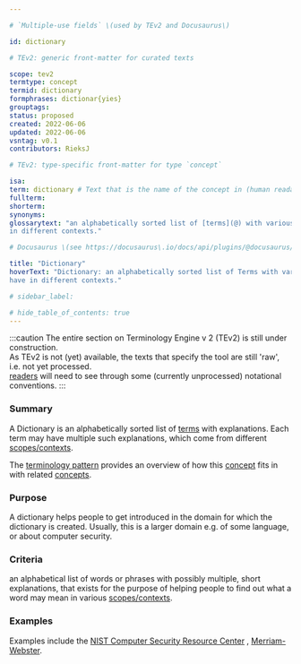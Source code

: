 ```yaml
---

# `Multiple-use fields` \(used by TEv2 and Docusaurus\)

id: dictionary

# TEv2: generic front-matter for curated texts

scope: tev2
termtype: concept
termid: dictionary
formphrases: dictionar{yies}
grouptags:
status: proposed
created: 2022-06-06
updated: 2022-06-06
vsntag: v0.1
contributors: RieksJ

# TEv2: type-specific front-matter for type `concept`

isa:
term: dictionary # Text that is the name of the concept in (human readable) texts.
fullterm:
shorterm:
synonyms:
glossarytext: "an alphabetically sorted list of [terms](@) with various meanings that they may have
in different contexts."

# Docusaurus \(see https://docusaurus\.io/docs/api/plugins/@docusaurus/plugin-content-docs#markdown-front-matter\):

title: "Dictionary"
hoverText: "Dictionary: an alphabetically sorted list of Terms with various meanings that they may
have in different contexts."

# sidebar_label:

# hide_table_of_contents: true
---
```


:::caution
The entire section on Terminology Engine v 2 (TEv2) is still under construction.<br/>
As TEv2 is not (yet) available, the texts that specify the tool are still 'raw', i.e. not yet
processed.<br/>[readers](@) will need to see through some (currently unprocessed) notational
conventions.
:::

### Summary

A Dictionary is an alphabetically sorted list of [terms](@) with explanations. Each term may have
multiple such explanations, which come from different [scopes/contexts](scope@).

The [terminology pattern](pattern-terminology@) provides an overview of how this [concept](@) fits
in with related [concepts](@).

### Purpose

A dictionary helps people to get introduced in the domain for which the dictionary is created.
Usually, this is a larger domain e.g. of some language, or about computer security.

### Criteria

an alphabetical list of words or phrases with possibly multiple, short explanations, that exists for
the purpose of helping people to find out what a word may mean in various [scopes/contexts](@).

### Examples

Examples include the [NIST Computer Security Resource Center](https://csrc.nist.gov/glossary)
, [Merriam-Webster](https://www.merriam-webster.com/dictionary/).

